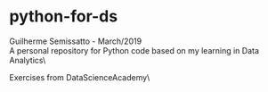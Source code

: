 # python-for-ds
Guilherme Semissatto - March/2019\
A personal repository for Python code based on my learning in Data Analytics\

Exercises from DataScienceAcademy\

